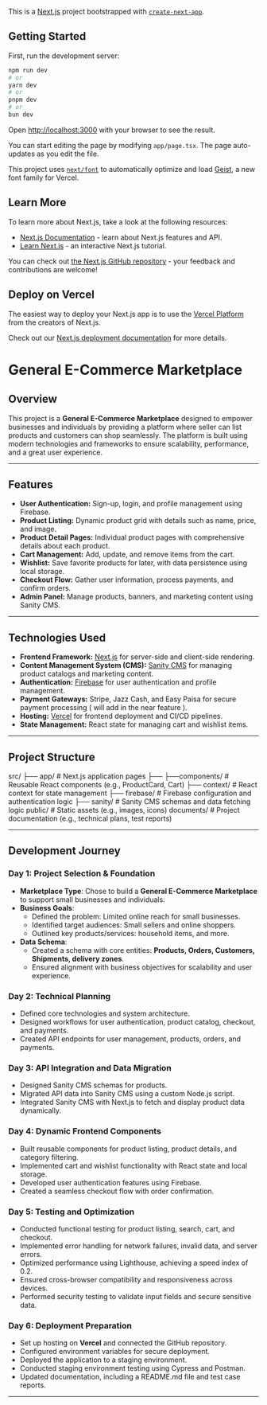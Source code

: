 This is a [Next.js](https://nextjs.org) project bootstrapped with [`create-next-app`](https://nextjs.org/docs/app/api-reference/cli/create-next-app).

## Getting Started

First, run the development server:

```bash
npm run dev
# or
yarn dev
# or
pnpm dev
# or
bun dev
```

Open [http://localhost:3000](http://localhost:3000) with your browser to see the result.

You can start editing the page by modifying `app/page.tsx`. The page auto-updates as you edit the file.

This project uses [`next/font`](https://nextjs.org/docs/app/building-your-application/optimizing/fonts) to automatically optimize and load [Geist](https://vercel.com/font), a new font family for Vercel.

## Learn More

To learn more about Next.js, take a look at the following resources:

- [Next.js Documentation](https://nextjs.org/docs) - learn about Next.js features and API.
- [Learn Next.js](https://nextjs.org/learn) - an interactive Next.js tutorial.

You can check out [the Next.js GitHub repository](https://github.com/vercel/next.js) - your feedback and contributions are welcome!

## Deploy on Vercel

The easiest way to deploy your Next.js app is to use the [Vercel Platform](https://vercel.com/new?utm_medium=default-template&filter=next.js&utm_source=create-next-app&utm_campaign=create-next-app-readme) from the creators of Next.js.

Check out our [Next.js deployment documentation](https://nextjs.org/docs/app/building-your-application/deploying) for more details.



# General E-Commerce Marketplace

## Overview
This project is a **General E-Commerce Marketplace** designed to empower businesses and individuals by providing a platform where seller can list products and customers can shop seamlessly. The platform is built using modern technologies and frameworks to ensure scalability, performance, and a great user experience.

---

## Features
- **User Authentication:** Sign-up, login, and profile management using Firebase.
- **Product Listing:** Dynamic product grid with details such as name, price, and image.
- **Product Detail Pages:** Individual product pages with comprehensive details about each product.
- **Cart Management:** Add, update, and remove items from the cart.
- **Wishlist:** Save favorite products for later, with data persistence using local storage.
- **Checkout Flow:** Gather user information, process payments, and confirm orders.
- **Admin Panel:** Manage products, banners, and marketing content using Sanity CMS.

---

## Technologies Used
- **Frontend Framework:** [Next.js](https://nextjs.org/) for server-side and client-side rendering.
- **Content Management System (CMS):** [Sanity CMS](https://www.sanity.io/) for managing product catalogs and marketing content.
- **Authentication:** [Firebase](https://firebase.google.com/) for user authentication and profile management.
- **Payment Gateways:** Stripe, Jazz Cash, and Easy Paisa for secure payment processing ( will add in the near feature ).
- **Hosting:** [Vercel](https://vercel.com/) for frontend deployment and CI/CD pipelines.
- **State Management:** React state for managing cart and wishlist items.

---

## Project Structure

src/
├── app/ # Next.js application pages
├── ├──components/ # Reusable React components (e.g., ProductCard, Cart)
├── context/ # React context for state management
├── firebase/ # Firebase configuration and authentication logic
├── sanity/ # Sanity CMS schemas and data fetching logic
public/ # Static assets (e.g., images, icons)
documents/ # Project documentation (e.g., technical plans, test reports)


---

## Development Journey

### Day 1: Project Selection & Foundation
- **Marketplace Type**: Chose to build a **General E-Commerce Marketplace** to support small businesses and individuals.  
- **Business Goals**:  
  - Defined the problem: Limited online reach for small businesses.  
  - Identified target audiences: Small sellers and online shoppers.  
  - Outlined key products/services: household items, and more.  
- **Data Schema**:  
  - Created a schema with core entities: **Products, Orders, Customers, Shipments, delivery zones**.  
  - Ensured alignment with business objectives for scalability and user experience.  

### Day 2: Technical Planning
- Defined core technologies and system architecture.
- Designed workflows for user authentication, product catalog, checkout, and payments.
- Created API endpoints for user management, products, orders, and payments.

### Day 3: API Integration and Data Migration
- Designed Sanity CMS schemas for products.
- Migrated API data into Sanity CMS using a custom Node.js script.
- Integrated Sanity CMS with Next.js to fetch and display product data dynamically.

### Day 4: Dynamic Frontend Components
- Built reusable components for product listing, product details, and category filtering.
- Implemented cart and wishlist functionality with React state and local storage.
- Developed user authentication features using Firebase.
- Created a seamless checkout flow with order confirmation.

### Day 5: Testing and Optimization
- Conducted functional testing for product listing, search, cart, and checkout.
- Implemented error handling for network failures, invalid data, and server errors.
- Optimized performance using Lighthouse, achieving a speed index of 0.2.
- Ensured cross-browser compatibility and responsiveness across devices.
- Performed security testing to validate input fields and secure sensitive data.

### Day 6: Deployment Preparation
- Set up hosting on **Vercel** and connected the GitHub repository.
- Configured environment variables for secure deployment.
- Deployed the application to a staging environment.
- Conducted staging environment testing using Cypress and Postman.
- Updated documentation, including a README.md file and test case reports.

---

